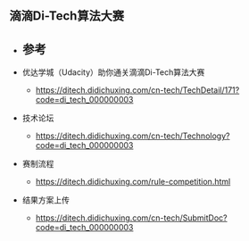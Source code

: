 ## 滴滴Di-Tech算法大赛
- 参考
    - 

- 优达学城（Udacity）助你通关滴滴Di-Tech算法大赛
    - https://ditech.didichuxing.com/cn-tech/TechDetail/171?code=di_tech_000000003


- 技术论坛
    - https://ditech.didichuxing.com/cn-tech/Technology?code=di_tech_000000003

- 赛制流程
    - https://ditech.didichuxing.com/rule-competition.html

- 结果方案上传
    - https://ditech.didichuxing.com/cn-tech/SubmitDoc?code=di_tech_000000003